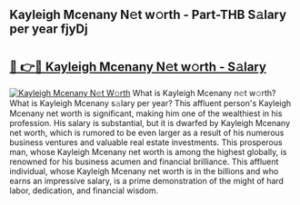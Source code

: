## Kayleigh Mcenany N𝚎t w𝚘rth - Part-THB S𝚊lary per year fjyDj

# <h2><a href="http://gc1bkd.nevu.top/?p=Kayleigh+Mcenany">🔗 👉🔴 Kayleigh Mcenany N𝚎t w𝚘rth - S𝚊lary</a></h2>

[![Kayleigh Mcenany N𝚎t W𝚘rth](https://i.imgur.com/Oavwk0R.jpeg)](http://gc1bkd.nevu.top/?p=Kayleigh+Mcenany)
What is Kayleigh Mcenany n𝚎t w𝚘rth? What is Kayleigh Mcenany s𝚊lary per year?
This affluent person's Kayleigh Mcenany net worth is significant, making him one of the wealthiest in his profession. His salary is substantial, but it is dwarfed by Kayleigh Mcenany net worth, which is rumored to be even larger as a result of his numerous business ventures and valuable real estate investments. This prosperous man, whose Kayleigh Mcenany net worth is among the highest globally, is renowned for his business acumen and financial brilliance. This affluent individual, whose Kayleigh Mcenany net worth is in the billions and who earns an impressive salary, is a prime demonstration of the might of hard labor, dedication, and financial wisdom.
